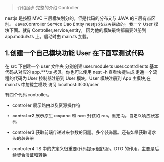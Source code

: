 > 介绍起步:完整的介绍 Controller

nestjs 是按照 MVC 三层模块划分的，但是代码的分布又与 JAVA 的三层有点区别。
Java:Controller Service Dao Entity
nestjs:按业务摆放的。我一个 User 模块下面。就有 Controller,service,entity。
因为他的模块最终都需要注册到 app.module.ts 上。启动时由 main.ts 加载。

## 1.创建一个自己模块功能 User 在下面写测试代码

在 src 下创建一个 user 文件夹
分别创建 user.module.ts user.controller.ts
基本代码从对应的 app.\*\*\*.ts 拷贝。你也可以使用 nest -h 查看快捷生成
走通一个流程的代码为:User 控制器注册到 User 模块，User 模块注册到 App 主模块,在 main.ts 中加载主模块
访问 localhost:3000/user

有四个代码 controller。

- controller 展示路由以及资源操作符

- controller2 展示原生 respone 和 nest 封装的 res。重定向。自定义响应状态码

- controller3 获取前端传递过来参数的问题。多个装饰器。还有如果获取请求头的装饰器

- controller4 TS 中的先定义很重要(代码提示很舒服)。DTO 的作用，主要是后续契合验证和转换
